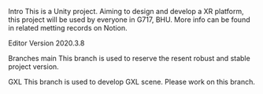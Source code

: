 Intro
This is a Unity project. Aiming to design and develop a XR platform, this project will be used by everyone in G717, BHU. More info can be found in related metting records on Notion.

Editor Version
2020.3.8

Branches
main
This branch is used to reserve the resent robust and stable project version.

GXL
This branch is used to develop GXL scene. Please work on this branch.
